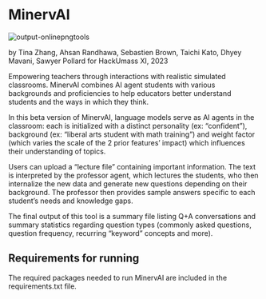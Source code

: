 # MinervAI
![output-onlinepngtools](https://github.com/dmavani25/MinervAI/assets/107078090/8413ebde-629f-4307-bfba-ca26f8a41b7c)

by Tina Zhang, Ahsan Randhawa, Sebastien Brown, Taichi Kato, Dhyey Mavani, Sawyer Pollard 
for HackUmass XI, 2023

Empowering teachers through interactions with realistic simulated classrooms. MinervAI combines AI agent students with various backgrounds and proficiencies to help educators better understand students and the ways in which they think.

In this beta version of MinervAI,  language models serve as AI agents in the classroom: each is initialized with a distinct personality (ex: “confident”), background (ex: “liberal arts student with math training”) and weight factor (which varies the scale of the 2 prior features’ impact) which influences their understanding of topics.

Users can upload a “lecture file” containing important information. The text is interpreted by the professor agent, which lectures the students, who then internalize the new data and generate new questions depending on their background. The professor then provides sample answers specific to each student’s needs and knowledge gaps.

The final output of this tool is a summary file listing Q+A conversations and summary statistics regarding question types (commonly asked questions, question frequency, recurring “keyword” concepts and more).

<h2>Requirements for running</h2>
The required packages needed to run MinervAI are included in the requirements.txt file.





